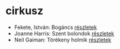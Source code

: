 # cirkusz

- Fekete, István: Bogáncs [részletek](../_details/Fekete%2C%20Istv%C3%A1n.md#id_266)
- Joanne Harris: Szent bolondok [részletek](../_details/Joanne%20Harris.md#id_1120)
- Neil Gaiman: Törékeny holmik [részletek](../_details/Neil%20Gaiman.md#id_1436)